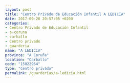 ```yaml
---
layout: post
title: "Centro Privado de Educación Infantil A LEDICIA"
date: 2017-09-20 20:57:05 +0200
categories:
- Centro Privado de Educación Infantil
- a-coruna
- carballo
- Centro privado
- guarderia
name: "A LEDICIA"
province: "A Coruña"
location: "Carballo"
code: "15022954"
type: "Centro privado"
permalink: /guarderias/a-ledicia.html
---
```

